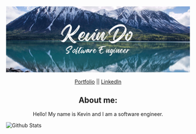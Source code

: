 ![Banner](ghbanner.jpg)

<div align="center">
  <a href="https://kevindo.dev"> Portfolio</a> ||
  <a href="https://www.linkedin.com/in/kdo/">LinkedIn </a>
</div>
<h2 align="center"> About me: </h2> 
<p align="center"> Hello! My name is Kevin and I am a software engineer. </p> 

![Github Stats](https://github-readme-stats.vercel.app/api?username=kevindo1&show_icons=true&theme=tokyonight&hide=stars,issues)
<!--
**kevindo1/kevindo1** is a ✨ _special_ ✨ repository because its `README.md` (this file) appears on your GitHub profile.

Here are some ideas to get you started:

- 🔭 I’m currently working on ...
- 🌱 I’m currently learning ...
- 👯 I’m looking to collaborate on ...
- 🤔 I’m looking for help with ...
- 💬 Ask me about ...
- 📫 How to reach me: ...
- 😄 Pronouns: ...
- ⚡ Fun fact: ...
-->
